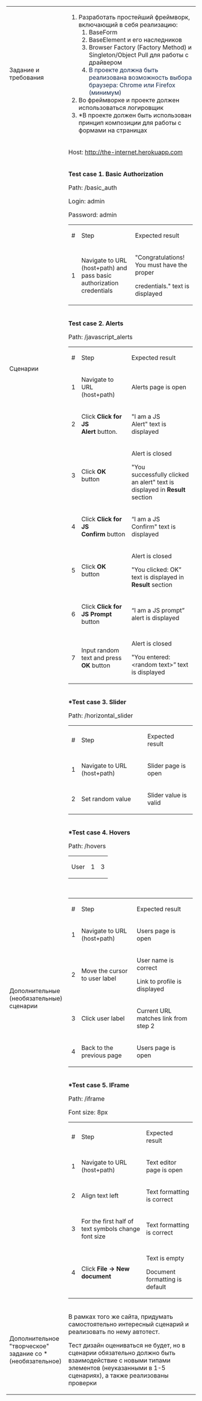 <table class="relative-table wrapped confluenceTable" style="width: 99.9214%;" resolved=""><colgroup><col style="width: 13.8411%;"><col style="width: 86.1759%;"></colgroup><tbody><tr><td colspan="1" class="confluenceTd">Задание и требования</td><td colspan="1" class="confluenceTd"><ol><li>Разработать простейший фреймворк, включающий в себя реализацию:<ol><li>BaseForm</li><li>BaseElement и его наследников</li><li>Browser Factory (Factory Method) и Singleton/Object Pull для работы с драйвером</li><li><span style="color: rgb(23,43,77);">В проекте должна быть реализована возможность выбора браузера: Chrome или Firefox (минимум)</span></li></ol></li><li>Во фреймворке и проекте должен использоваться логировщик</li><li>*В проекте должен быть использован принцип композиции для работы с формами на страницах</li></ol></td></tr><tr><td rowspan="3" class="confluenceTd"><p>Сценарии</p><p><br></p><p><br></p><p><br></p><p><br></p><p><br></p><p><br></p><p><br></p></td><td class="confluenceTd"><p>Host: <a class="external-link" href="http://the-internet.herokuapp.com" rel="nofollow">http://the-internet.herokuapp.com</a></p></td></tr><tr><td class="confluenceTd"><p><strong>Test case 1. Basic Authorization</strong></p><p>Path: /basic_auth</p><p>Login: admin</p><p>Password: admin</p><div class="table-wrap"><table class="wrapped confluenceTable" resolved=""><tbody><tr><td class="confluenceTd"><p>#</p></td><td class="confluenceTd"><p>Step</p></td><td class="confluenceTd"><p>Expected result</p></td></tr><tr><td class="confluenceTd"><p>1</p></td><td class="confluenceTd"><p>Navigate to URL (host+path) and pass basic authorization credentials</p></td><td class="confluenceTd"><p>"Congratulations! You must have the proper</p><p>credentials." text is displayed</p></td></tr></tbody></table></div></td></tr><tr><td class="confluenceTd"><p><strong>Test case 2. Alerts</strong></p><p>Path: /javascript_alerts</p><div class="table-wrap"><table class="wrapped confluenceTable" resolved=""><tbody><tr><td class="confluenceTd"><p>#</p></td><td class="confluenceTd"><p>Step</p></td><td class="confluenceTd"><p>Expected result</p></td></tr><tr><td class="confluenceTd"><p>1</p></td><td class="confluenceTd"><p>Navigate to URL (host+path)</p></td><td class="confluenceTd"><p>Alerts page is open</p></td></tr><tr><td class="confluenceTd"><p>2</p></td><td class="confluenceTd"><p>Click <strong>Click for JS Alert</strong>&nbsp;button.</p></td><td class="confluenceTd"><p>"I am a JS Alert"&nbsp;text is displayed</p></td></tr><tr><td class="confluenceTd"><p>3</p></td><td class="confluenceTd"><p>Click <strong>OK </strong>button</p></td><td class="confluenceTd"><p>Alert is closed</p><p>"You successfully&nbsp;clicked an alert"&nbsp;text is displayed in <strong>Result </strong>section</p></td></tr><tr><td class="confluenceTd"><p>4</p></td><td class="confluenceTd"><p>Click <strong>Click for JS Confirm</strong><strong>&nbsp;</strong>button</p></td><td class="confluenceTd"><p>“I am a JS Confirm"&nbsp;text is displayed</p></td></tr><tr><td class="confluenceTd"><p>5</p></td><td class="confluenceTd"><p>Click <strong>OK </strong>button</p></td><td class="confluenceTd"><p>Alert is closed</p><p>"You clicked: OK” text is displayed in <strong>Result </strong>section</p></td></tr><tr><td class="confluenceTd"><p>6</p></td><td class="confluenceTd"><p>Click <strong>Click for JS Prompt </strong>button</p></td><td class="confluenceTd"><p>“I am a JS prompt” alert is displayed</p></td></tr><tr><td class="confluenceTd"><p>7</p></td><td class="confluenceTd"><p>Input random text and press <strong>OK </strong>button</p></td><td class="confluenceTd"><p>Alert is closed</p><p>"You entered: &lt;random text&gt;” text is displayed</p></td></tr></tbody></table></div></td></tr><tr><td rowspan="3" class="confluenceTd">Дополнительные (необязательные) сценарии</td><td class="confluenceTd"><p><strong>*Test case 3. Slider</strong></p><p>Path: /horizontal_slider</p><div class="table-wrap"><table class="wrapped confluenceTable" resolved=""><tbody><tr><td class="confluenceTd"><p>#</p></td><td class="confluenceTd"><p>Step</p></td><td class="confluenceTd"><p>Expected result</p></td></tr><tr><td class="confluenceTd"><p>1</p></td><td class="confluenceTd"><p>Navigate to URL (host+path)</p></td><td class="confluenceTd"><p>Slider page is open</p></td></tr><tr><td class="confluenceTd"><p>2</p></td><td class="confluenceTd"><p>Set random value</p></td><td class="confluenceTd"><p>Slider value is valid</p></td></tr></tbody></table></div></td></tr><tr><td class="confluenceTd"><p><strong>*Test case 4. Hovers</strong></p><p>Path: /hovers</p><div class="table-wrap"><table class="wrapped confluenceTable" resolved=""><tbody><tr><td class="confluenceTd"><p>User</p></td><td class="confluenceTd"><p>1</p></td><td class="confluenceTd"><p>3</p></td></tr></tbody></table></div><p><br></p><div class="table-wrap"><table class="wrapped confluenceTable" resolved=""><tbody><tr><td class="confluenceTd"><p>#</p></td><td class="confluenceTd"><p>Step</p></td><td class="confluenceTd"><p>Expected result</p></td></tr><tr><td class="confluenceTd"><p>1</p></td><td class="confluenceTd"><p>Navigate to URL (host+path)</p></td><td class="confluenceTd"><p>Users page is open</p></td></tr><tr><td class="confluenceTd"><p>2</p></td><td class="confluenceTd"><p>Move the cursor to user label</p></td><td class="confluenceTd"><p>User name is correct</p><p>Link to profile is displayed</p></td></tr><tr><td class="confluenceTd"><p>3</p></td><td class="confluenceTd"><p>Click user label</p></td><td class="confluenceTd"><p>Current URL matches link from step 2</p></td></tr><tr><td class="confluenceTd"><p>4</p></td><td class="confluenceTd"><p>Back to the previous page</p></td><td class="confluenceTd"><p>Users page is open</p></td></tr></tbody></table></div></td></tr><tr><td class="confluenceTd"><p><strong>*Test case 5. IFrame</strong></p><p>Path: /iframe</p><p>Font size: 8px</p><div class="table-wrap"><table class="wrapped confluenceTable" resolved=""><tbody><tr><td class="confluenceTd"><p>#</p></td><td class="confluenceTd"><p>Step</p></td><td class="confluenceTd"><p>Expected result</p></td></tr><tr><td class="confluenceTd"><p>1</p></td><td class="confluenceTd"><p>Navigate to URL (host+path)</p></td><td class="confluenceTd"><p>Text editor page is open</p></td></tr><tr><td class="confluenceTd"><p>2</p></td><td class="confluenceTd"><p>Align text left</p></td><td class="confluenceTd"><p>Text formatting is correct</p></td></tr><tr><td class="confluenceTd"><p>3</p></td><td class="confluenceTd"><p>For the first half of text symbols change font size</p></td><td class="confluenceTd"><p>Text formatting is correct</p></td></tr><tr><td class="confluenceTd"><p>4</p></td><td class="confluenceTd"><p>Click <strong>File -&gt; New document</strong></p></td><td class="confluenceTd"><p>Text is empty</p><p>Document formatting is default</p></td></tr></tbody></table></div></td></tr><tr><td class="confluenceTd">Дополнительное "творческое" задание со * (необязательное)</td><td colspan="1" class="confluenceTd"><p>В рамках того же сайта, придумать самостоятельно интересный сценарий и реализовать по нему автотест.</p><p>Тест дизайн оцениваться не будет, но в сценарии обязательно должно быть взаимодействие с новыми типами элементов (неуказанными в 1-5 сценариях), а также реализованы проверки</p></td></tr></tbody></table>
